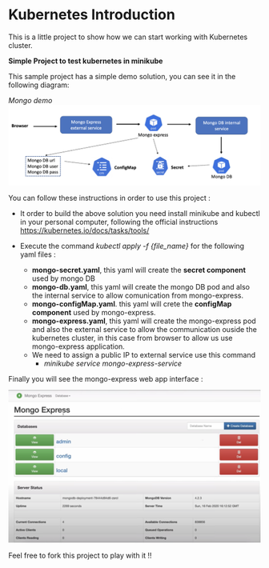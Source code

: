 # **Kubernetes Introduction**

This is a little project to show how we can start working with Kubernetes cluster.

**Simple Project to test kubernetes in minikube**

This sample project has a simple demo solution, you can see it in the following diagram:

_Mongo demo_
![abstract view](https://github.com/jparanda/kubernetes-intro/blob/master/images/demo_diagram.png?raw=true)


You can follow these instructions in order to use this project :


* It order to build the above solution you need install minikube and kubectl in your personal computer, following the official instructions https://kubernetes.io/docs/tasks/tools/

* Execute the command *kubectl apply -f {file_name}* for the following yaml files :
  * **mongo-secret.yaml**, this yaml will create the **secret component** used by mongo DB
  * **mongo-db.yaml**, this yaml will create the mongo DB pod and also the internal service to allow comunication from mongo-express.
  * **mongo-configMap.yaml**. this yaml will crete the **configMap component** used by mongo-express.
  * **mongo-express.yaml**, this yaml will create the mongo-express pod and also the external service to allow the communication ouside the kubernetes cluster, in this case from browser to allow us use mongo-express application.
  * We need to assign a public IP to external service use this command
    * *minikube service mongo-express-service*

Finally you will see the mongo-express web app interface :

![abstract view](https://github.com/jparanda/kubernetes-intro/blob/master/images/mongo-express-ui.png?raw=true)


Feel free to fork this project to play with it !!
